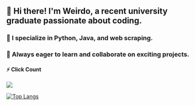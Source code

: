 ## 👋 Hi there! I'm Weirdo, a recent university graduate passionate about coding. 
### 🚀 I specialize in Python, Java, and web scraping. 
### 💬 Always eager to learn and collaborate on exciting projects. 
#### ⚡    Click Count  
![](https://komarev.com/ghpvc/?username=insurmountableperson)
<!--
**Insurmountableperson/insurmountableperson** is a ✨ _special_ ✨ repository because its `README.md` (this file) appears on your GitHub profile.

Here are some ideas to get you started:

- 🔭 I’m currently working on ...
- 🌱 I’m currently learning ...
- 👯 I’m looking to collaborate on ...
- 🤔 I’m looking for help with ...
- 💬 Ask me about ...
- 📫 How to reach me: ...
- 😄 Pronouns: ...
- ⚡ Fun fact: ...
-->



[![Top Langs](https://github-readme-stats.vercel.app/api/top-langs/?username=Hermes1030&hide=css,html,javascript)](https://github.com/Hermes1030/github-readme-stats)
